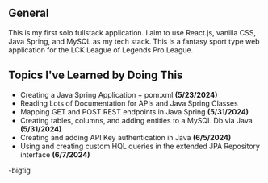 ## General

This is my first solo fullstack application. I aim to use React.js, vanilla CSS, Java Spring, and MySQL as my tech stack. This is a fantasy sport type web application for the LCK League of Legends Pro League. 

## Topics I've Learned by Doing This

* Creating a Java Spring Application + pom.xml **(5/23/2024)**
* Reading Lots of Documentation for APIs and Java Spring Classes
* Mapping GET and POST REST endpoints in Java Spring **(5/31/2024)**
* Creating tables, columns, and adding entities to a MySQL Db via Java **(5/31/2024)**
* Creating and adding API Key authentication in Java **(6/5/2024)**
* Using and creating custom HQL queries in the extended JPA Repository interface **(6/7/2024)**

-bigtig